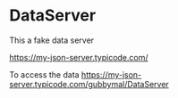 # DataServer
This a fake data server 


https://my-json-server.typicode.com/ 

To access the data 
https://my-json-server.typicode.com/gubbymal/DataServer
